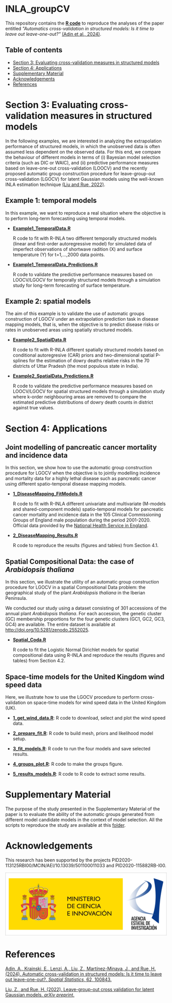 # INLA_groupCV

This repository contains the [**R code**](https://github.com/spatialstatisticsupna/INLA_groupCV/tree/main/R/) to reproduce the analyses of the paper entitled *"Automatics cross-validation in structured models: Is it time to leave out leave-one-out?"* [(Adin et al., 2024)](https://doi.org/10.1016/j.spasta.2024.100843).

## Table of contents

-   [Section 3: Evaluating cross-validation measures in structured models](#section-3-evaluating-cross-validation-measures-in-structured-models)
-   [Section 4: Applications](#section-4-applications)
-   [Supplementary Material](#supplementary-material)
-   [Acknowledgements](#Acknowledgements)
-   [References](#references)

# Section 3: Evaluating cross-validation measures in structured models

In the following examples, we are interested in analyzing the extrapolation performance of structured models, in which the unobserved data is often assumed less dependent on the observed data. For this end, we compare the behaviour of different models in terms of (i) Bayesian model selection criteria (such as DIC or WAIC), and (ii) predictive performance measures based on leave-one-out cross-validation (LOOCV) and the recently proposed automatic group construction procedure for leave-group-out cross-validation (LGOCV) for latent Gaussian models using the well-known INLA estimation technique [(Liu and Rue, 2022)](https://doi.org/10.48550/arXiv.2210.04482).

## Example 1: temporal models

In this example, we want to reproduce a real situation where the objective is to perform long-term forecasting using temporal models.

-   [**Example1_TemporalData.R**](./R/Section3/Example1_TemporalData.R)

    R code to fit with R-INLA two different temporally structured models (linear and first-order autoregressive model) for simulated data of imperfect observations of shortwave radition (X) and surface temperature (Y) for t=1,...,2000 data points.

-   [**Example1_TemporalData_Predictions.R**](./R/Section3/Example1_TemporalData_Predictions.R)

    R code to validate the predictive performance measures based on LOOCV/LGOCV for temporally structured models through a simulation study for long-term forecasting of surface temperature.

## Example 2: spatial models

The aim of this example is to validate the use of automatic groups construction of LGOCV under an extrapolation prediction task in disease mapping models, that is, when the objective is to predict disease risks or rates in unobserved areas using spatially structured models.

-   [**Example2_SpatialData.R**](./R/Section3/Example2_SpatialData.R)

    R code to fit with R-INLA different spatially structured models based on conditional autoregresive (CAR) priors and two-dimensional spatial P-splines for the estimation of dowry deaths relative risks in the 70 districts of Uttar Pradesh (the most populous state in India).

-   [**Example2_SpatialData_Predictions.R**](./R/Section3/Example2_SpatialData_Predictions.R)

    R code to validate the predictive performance measures based on LOOCV/LGOCV for spatial structured models through a simulation study where k-order neighbouring areas are removed to compare the estimated predictive distributions of dowry death counts in district against true values.

# Section 4: Applications

## Joint modelling of pancreatic cancer mortality and incidence data

In this section, we show how to use the automatic group construction procedure for LGOCV when the objective is to jointly modelling incidence and mortality data for a highly lethal disease such as pancreatic cancer using different spatio-temporal disease mapping models.

-   [**1_DiseaseMapping_FitModels.R**](./R/Section4/DiseaseMapping/1_DiseaseMapping_FitModels.R)

    R code to fit with R-INLA different univariate and multivariate (M-models and shared-component models) spatio-temporal models for pancreatic cancer mortality and incidence data in the 105 Clinical Commissioning Groups of England male population during the period 2001-2020. Official data provided by the [National Health Service in England](https://www.cancerdata.nhs.uk/incidence_and_mortality).

-   [**2_DiseaseMapping_Results.R**](./R/Section4/DiseaseMapping/2_DiseaseMapping_Results.R)

    R code to reproduce the results (figures and tables) from Section 4.1.

## Spatial Compositional Data: the case of *Arabidopsis thaliana*

In this section, we illustrate the utility of an automatic group construction procedure for LGOCV in a spatial Compositional Data problem: the geographical study of the plant *Arabidopsis thaliana* in the Iberian Peninsula.

We conducted our study using a dataset consisting of 301 accessions of the annual plant *Arabidopsis thaliana*. For each accession, the genetic cluster (GC) membership proportions for the four genetic clusters (GC1, GC2, GC3, GC4) are available. The entire dataset is available at <http://doi.org/10.5281/zenodo.2552025>.

-   [**Spatial_Coda.R**](./R/Section4/CoDa/Spatial_Coda.R)

    R code to fit the Logistic Normal Dirichlet models for spatial compositional data using R-INLA and reproduce the results (figures and tables) from Section 4.2.


## Space-time models for the United Kingdom wind speed data

Here, we illustrate how to use the LGOCV procedure to perform cross-validation on space-time models for wind speed data in the United Kingdom (UK).

-   [**1_get_wind_data.R**](./R/Section4/Spacetime/1_get_wind_data.R): R code to download, select and plot the wind speed data.

-   [**2_prepare_fit.R**](./R/Section4/Spacetime/2_prepare_fit.R): R code to build mesh, priors and likelihood model setup.
    
-   [**3_fit_models.R**](./R/Section4/Spacetime/3_fit_models.R): R code to run the four models and save selected results.

-   [**4_groups_plot.R**](./R/Section4/Spacetime/4_groups_plot.R): R code to make the groups figure.

-   [**5_results_models.R**](./R/Section4/Spacetime/5_results_models.R): R code to R code to extract some results.


# Supplementary Material

The purpose of the study presented in the Supplementary Material of the paper is to evaluate the ability of the automatic groups generated from different model candidate models in the context of model selection. All the scripts to reproduce the study are available at this [folder](./R/Supplement/).

# Acknowledgements

This research has been supported by the projects PID2020-113125RBI00/MCIN/AEI/10.13039/501100011033 and PID2020-115882RB-I00.

![](./micin-aei.jpg)

# References
[Adin, A., Krainski, E., Lenzi, A., Liu, Z., Martínez-Minaya, J., and Rue, H. (2024). Automatic cross-validation in structured models: Is it time to leave out leave-one-out?. *Spatial Statistics*, 62, 100843.](https://doi.org/10.1016/j.spasta.2024.100843)

[Liu, Z., and Rue, H. (2022). Leave-group-out cross validation for latent Gaussian models. *arXiv preprint*.](https://doi.org/10.48550/arXiv.2210.04482)
